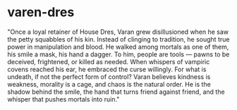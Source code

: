 # varen-dres
"Once a loyal retainer of House Dres, Varan grew disillusioned when he saw the petty squabbles of his kin. Instead of clinging to tradition, he sought true power in manipulation and blood. He walked among mortals as one of them, his smile a mask, his hand a dagger. To him, people are tools — pawns to be deceived, frightened, or killed as needed. When whispers of vampiric covens reached his ear, he embraced the curse willingly. For what is undeath, if not the perfect form of control?
Varan believes kindness is weakness, morality is a cage, and chaos is the natural order. He is the shadow behind the smile, the hand that turns friend against friend, and the whisper that pushes mortals into ruin."
